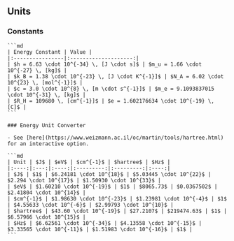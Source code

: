 ## Units

### Constants

``````{list-table}
```md
| Energy Constant | Value |
|:----------------|:--------------------:|
| $h = 6.63 \cdot 10^{-34} \, [J \cdot s]$ | $m_u = 1.66 \cdot 10^{-27} \, [kg]$ |
| $k_B = 1.38 \cdot 10^{-23} \, [J \cdot K^{-1}]$ | $N_A = 6.02 \cdot 10^{23} \, [mol^{-1}]$ |
| $c = 3.0 \cdot 10^{8} \, [m \cdot s^{-1}]$ | $m_e = 9.1093837015 \cdot 10^{-31} \, [kg]$ |
| $R_H = 109680 \, [cm^{-1}]$ | $e = 1.602176634 \cdot 10^{-19} \, [C]$ |
```

### Energy Unit Converter

- See [here](https://www.weizmann.ac.il/oc/martin/tools/hartree.html) for an interactive option.

```md
| Unit | $J$ | $eV$ | $cm^{-1}$ | $hartree$ | $Hz$ |
|:----:|:---:|:----:|:---------:|:---------:|:----:|
| $J$ | $1$ | $6.24181 \cdot 10^{18}$ | $5.03445 \cdot 10^{22}$ | $2.294 \cdot 10^{17}$ | $1.50930 \cdot 10^{33}$ |
| $eV$ | $1.60210 \cdot 10^{-19}$ | $1$ | $8065.73$ | $0.0367502$ | $2.41804 \cdot 10^{14}$ |
| $cm^{-1}$ | $1.98630 \cdot 10^{-23}$ | $1.23981 \cdot 10^{-4}$ | $1$ | $4.55633 \cdot 10^{-6}$ | $2.99793 \cdot 10^{10}$ |
| $hartree$ | $43.60 \cdot 10^{-19}$ | $27.2107$ | $219474.63$ | $1$ | $6.57966 \cdot 10^{15}$ |
| $Hz$ | $6.62561 \cdot 10^{-34}$ | $4.13558 \cdot 10^{-15}$ | $3.33565 \cdot 10^{-11}$ | $1.51983 \cdot 10^{-16}$ | $1$ |
```

``````